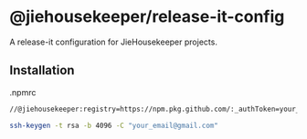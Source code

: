 # @jiehousekeeper/release-it-config

A release-it configuration for JieHousekeeper projects.

## Installation

.npmrc

```bash
//@jiehousekeeper:registry=https://npm.pkg.github.com/:_authToken=your_token
```

```bash
ssh-keygen -t rsa -b 4096 -C "your_email@gmail.com"
```
